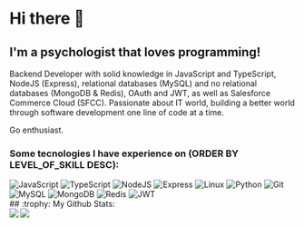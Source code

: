 # Hi there 👋

## I'm a psychologist that loves programming!

Backend Developer with solid knowledge in JavaScript and TypeScript, NodeJS (Express), relational databases (MySQL) and no relational databases (MongoDB & Redis), OAuth and JWT, as well as Salesforce Commerce Cloud (SFCC). Passionate about IT world, building a better world through software development one line of code at a time.

Go enthusiast.

### Some tecnologies I have experience on (ORDER BY LEVEL_OF_SKILL DESC):

<div>
   <img alt="JavaScript" src="https://img.shields.io/badge/JavaScript-323330?style=for-the-badge&logo=javascript&logoColor=F7DF1E"/>
   <img alt="TypeScript" src="https://img.shields.io/badge/TypeScript-007ACC?style=for-the-badge&logo=typescript&logoColor=white"/>
   <img alt="NodeJS" src="https://img.shields.io/badge/Node.js-339933?style=for-the-badge&logo=nodedotjs&logoColor=white"/>
   <img alt="Express" src="https://img.shields.io/badge/Express.js-000000?style=for-the-badge&logo=express&logoColor=white"/>
   <img alt="Linux" src="https://img.shields.io/badge/Linux-FCC624?style=for-the-badge&logo=linux&logoColor=black"/>
   <img alt="Python" src="https://img.shields.io/badge/Python-FFD43B?style=for-the-badge&logo=python&logoColor=blue"/>
   <img alt="Git" src="https://img.shields.io/badge/git%20-%23F05033.svg?&style=for-the-badge&logo=git&logoColor=white"/>
   <img alt="MySQL" src="https://img.shields.io/badge/MySQL-005C84?style=for-the-badge&logo=mysql&logoColor=white"/>
   <img alt="MongoDB" src="https://img.shields.io/badge/MongoDB-4EA94B?style=for-the-badge&logo=mongodb&logoColor=white"/>
   <img alt="Redis" src="https://img.shields.io/badge/redis-%23DD0031.svg?&style=for-the-badge&logo=redis&logoColor=white"/>
   <img alt="JWT" src="https://img.shields.io/badge/JWT-000000?style=for-the-badge&logo=JSON%20web%20tokens&logoColor=white"/>
</div>
## :trophy: My Github Stats:

<!-- ![GitHub stats](https://github-readme-stats.vercel.app/api?username=eacardenase&show_icons=true)
![Top Langs](https://github-readme-stats.vercel.app/api/top-langs/?username=eacardenase) -->

<div>
  <a href="https://github-readme-stats.vercel.app/api?username=eacardenase&show_icons=true">
    <img  align="left" src="https://github-readme-stats.vercel.app/api?username=eacardenase&show_icons=true" />
  </a>
  <a href="https://github-readme-stats.vercel.app/api/top-langs/?username=eacardenase">
    <img align="left" src="https://github-readme-stats.vercel.app/api/top-langs/?username=eacardenase" />
  </a>
</div>
